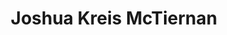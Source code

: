 ---
title: Joshua Kreis McTiernan
aliases:  
  - /people/joshua-mctiernan
layout: people
image:
featured_image_attr: 
featured_image_alt: 
featured_image_caption: 
Website: https://mctiernanjoshua.wixsite.com/home
---